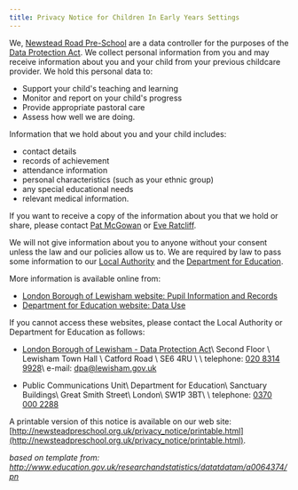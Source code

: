 ```yaml
---
title: Privacy Notice for Children In Early Years Settings
---
```

We, [Newstead Road Pre-School](/) are a data controller for the purposes of the 
[Data Protection Act](http://www.legislation.gov.uk/ukpga/1998/29/contents). We collect 
personal information from you and may receive information about you and your 
child from your previous childcare provider. We hold this personal data to: 

* Support your child's teaching and learning
* Monitor and report on your child's progress
* Provide appropriate pastoral care
* Assess how well we are doing.

Information that we hold about you and your child includes:

* contact details
* records of achievement
* attendance information
* personal characteristics (such as your ethnic group)
* any special educational needs
* relevant medical information.

If you want to receive a copy of the information about you that we hold or share, please contact
[Pat McGowan](/staff/pat_mcgowan.html) or [Eve Ratcliff](/staff/eve_ratcliff.html).

We will not give information about you to anyone without your consent unless the law and our policies allow us to.
We are required by law to pass some information to our [Local Authority](http://lewisham.gov.uk/)
and the [Department for Education](http://www.education.gov.uk/).

More information is available online from:

* [London Borough of Lewisham website: Pupil Information and Records](http://www.lewisham.gov.uk/myservices/education/schools/Pages/School-records-for-an-individual-pupil.aspx)
* [Department for Education website: Data Use](http://www.education.gov.uk/researchandstatistics/datatdatam/b00212337/datause)

If you cannot access these websites, please contact the Local Authority or Department for Education as follows:

* [London Borough of Lewisham - Data Protection Act](http://www.lewisham.gov.uk/contact-us/Pages/contact.aspx?directoryid=203&source=%2fmayorandcouncil%2faboutthecouncil%2fFOI%2fPages%2fData-Protection-Act.aspx)\\
  Second Floor \\
  Lewisham Town Hall \\
  Catford Road \\
  SE6 4RU \\
  \\
  telephone: [020 8314 9928](tel:442083149928)\\
  e-mail: [dpa@lewisham.gov.uk](mailto:dpa@lewisham.gov.uk)

* Public Communications Unit\\
  Department for Education\\
  Sanctuary Buildings\\
  Great Smith Street\\
  London\\
  SW1P 3BT\\
  \\
  telephone: [0370 000 2288](tel:443700002288)



A printable version of this notice is available on our web site: [http://newsteadpreschool.org.uk/privacy_notice/printable.html](http://newsteadpreschool.org.uk/privacy_notice/printable.html).

_based on template from: <http://www.education.gov.uk/researchandstatistics/datatdatam/a0064374/pn>_




